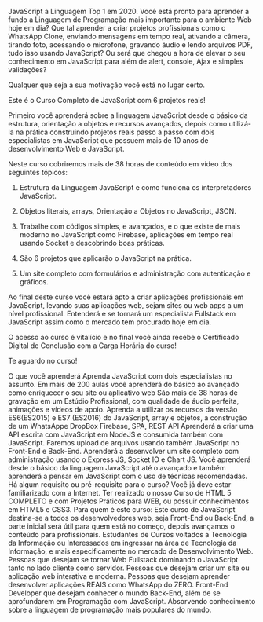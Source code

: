 JavaScript a Linguagem Top 1 em 2020. Você está pronto para aprender a fundo a Linguagem de Programação mais importante para o ambiente Web hoje em dia? Que tal aprender a criar projetos profissionais como o WhatsApp Clone, enviando mensagens em tempo real, ativando a câmera, tirando foto, acessando o microfone, gravando áudio e lendo arquivos PDF, tudo isso usando JavaScript? Ou será que chegou a hora de elevar o seu conhecimento em JavaScript para além de alert, console, Ajax e simples validações? 

Qualquer que seja a sua motivação você está no lugar certo.

Este é o Curso Completo de JavaScript com 6 projetos reais!

Primeiro você aprenderá sobre a linguagem JavaScript desde o básico da estrutura, orientação a objetos e recursos avançados, depois como utilizá-la na prática construindo projetos reais passo a passo com dois especialistas em JavaScript que possuem mais de 10 anos de desenvolvimento Web e JavaScript.

Neste curso cobriremos mais de 38 horas de conteúdo em vídeo dos seguintes tópicos:

1) Estrutura da Linguagem JavaScript e como funciona os interpretadores JavaScript.

2) Objetos literais, arrays, Orientação a Objetos no JavaScript, JSON.

3) Trabalhe com códigos simples, e avançados, e o que existe de mais moderno no JavaScript como Firebase, aplicações em tempo real usando Socket e descobrindo boas práticas.

4) São 6 projetos que aplicarão o JavaScript na prática.

5) Um site completo com formulários e administração com autenticação e gráficos.

Ao final deste curso você estará apto a criar aplicações profissionais em JavaScript, levando suas aplicações web, sejam sites ou web apps a um nível profissional. Entenderá e se tornará um especialista Fullstack em JavaScript assim como o mercado tem procurado hoje em dia.

O acesso ao curso é vitalício e no final você ainda recebe o Certificado Digital de Conclusão com a Carga Horária do curso!

Te aguardo no curso!

O que você aprenderá
Aprenda JavaScript com dois especialistas no assunto. Em mais de 200 aulas você aprenderá do básico ao avançado como enriquecer o seu site ou aplicativo web
São mais de 38 horas de gravação em um Estúdio Profissional, com qualidade de áudio perfeita, animações e vídeos de apoio.
Aprenda a utilizar os recursos da versão ES6(ES2015) e ES7 (ES2016) do JavaScript, array e objetos, a construção de um WhatsAppe DropBox Firebase, SPA, REST API
Aprenderá a criar uma API escrita com JavaScript em NodeJS e consumida também com JavaScript.
Faremos upload de arquivos usando também JavaScript no Front-End e Back-End.
Aprenderá a desenvolver um site completo com administração usando o Express JS, Socket IO e Chart JS.
Você aprenderá desde o básico da linguagem JavaScript até o avançado e também aprenderá a pensar em JavaScript com o uso de técnicas recomendadas.
Há algum requisito ou pré-requisito para o curso?
Você já deve estar familiarizado com a Internet.
Ter realizado o nosso Curso de HTML 5 COMPLETO e com Projetos Práticos para WEB, ou possuir conhecimentos em HTML5 e CSS3.
Para quem é este curso:
Este curso de JavaScript destina-se a todos os desenvolvedores web, seja Front-End ou Back-End, a parte inicial será útil para quem está no começo, depois avançamos o conteúdo para profissionais.
Estudantes de Cursos voltados a Tecnologia da Informação ou Interessados em ingressar na área de Tecnologia da Informação, e mais especificamente no mercado de Desenvolvimento Web.
Pessoas que desejam se tornar Web Fullstack dominando o JavaScript tanto no lado cliente como servidor.
Pessoas que desejam criar um site ou aplicação web interativa e moderna.
Pessoas que desejam aprender desenvolver aplicações REAIS como WhatsApp do ZERO.
Front-End Developer que desejam conhecer o mundo Back-End, além de se aprofundarem em Programação com JavaScript. Absorvendo conhecimento sobre a linguagem de programação mais populares do mundo.
